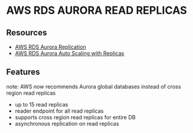 # AWS RDS AURORA READ REPLICAS

## Resources

- [AWS RDS Aurora Replication](https://docs.aws.amazon.com/AmazonRDS/latest/AuroraUserGuide/Aurora.Replication.html)
- [AWS RDS Aurora Auto Scaling with Replicas](https://docs.aws.amazon.com/AmazonRDS/latest/AuroraUserGuide/Aurora.Integrating.AutoScaling.html)

## Features

note: AWS now recommends Aurora global databases instead of cross region read replicas

- up to 15 read replicas
- reader endpoint for all read replicas
- supports cross region read replicas for entire DB
- asynchronous replication on read replicas
